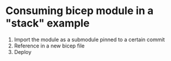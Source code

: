 # Consuming bicep module in a "stack" example
1. Import the module as a submodule pinned to a certain commit
1. Reference in a new bicep file
1. Deploy